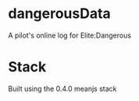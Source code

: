 # dangerousData

A pilot's online log for Elite:Dangerous

# Stack

Built using the 0.4.0 meanjs stack 


